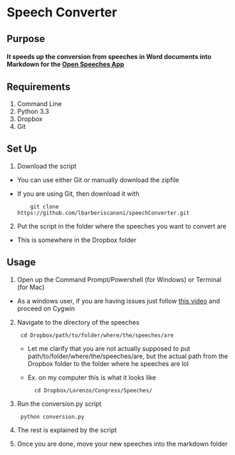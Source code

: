 # Speech Converter

## Purpose
#### It speeds up the conversion from speeches in Word documents into Markdown for the [Open Speeches App](https://github.com/lbarberiscanoni/OpenSpeeches)

## Requirements
1. Command Line
2. Python 3.3
3. Dropbox
4. Git

## Set Up
1. Download the script 
  * You can use either Git or manually download the zipfile
  * If you are using Git, then download it with

            git clone https://github.com/lbarberiscanoni/speechConverter.git
2. Put the script in the folder where the speeches you want to convert are 
  * This is somewhere in the Dropbox folder

## Usage
1. Open up the Command Prompt/Powershell (for Windows) or Terminal (for Mac)
  * As a windows user, if you are having issues just follow [this video](https://www.youtube.com/watch?v=7uRnMIsamD0) and proceed on Cygwin
2. Navigate to the directory of the speeches

        cd Dropbox/path/to/folder/where/the/speeches/are
    * Let me clarify that you are not actually supposed to put path/to/folder/where/the/speeches/are, but the actual path from the Dropbox folder to the folder where he speeches are lol
    * Ex. on my computer this is what it looks like
            
            cd Dropbox/Lorenzo/Congress/Speeches/
3. Run the conversion.py script
  
        python conversion.py
4. The rest is explained by the script
5. Once you are done, move your new speeches into the markdown folder
